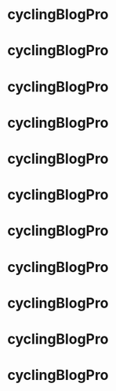 # cyclingBlogPro
# cyclingBlogPro
# cyclingBlogPro
# cyclingBlogPro
# cyclingBlogPro
# cyclingBlogPro
# cyclingBlogPro
# cyclingBlogPro
# cyclingBlogPro
# cyclingBlogPro
# cyclingBlogPro

